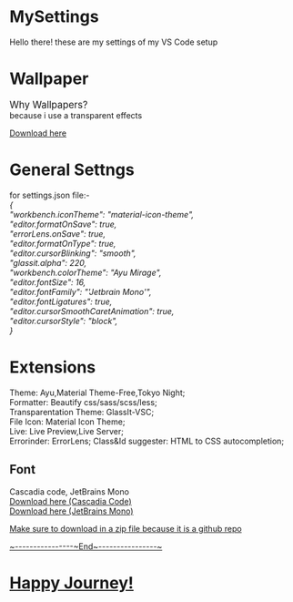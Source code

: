 # MySettings
Hello there! these are my settings of my VS Code setup


<h1>Wallpaper</h1>
<p><big>Why Wallpapers?</big><br>
because i use a transparent effects</p>
<a href="https://www.freepik.com/free-vector/night-ocean-landscape-full-moon-stars-shine_17740155.htm#fromView=keyword&page=1&position=4&uuid=c56f4aaa-22e3-40e6-a21e-de868c31530b&query=Desktop+Wallpaper" target="_blank">Download here</a>

<h1>General Settngs</h1>

for settings.json file:-<br>
<i>{<br>
  "workbench.iconTheme": "material-icon-theme",<br>
  "editor.formatOnSave": true,<br>
  "errorLens.onSave": true,<br>
  "editor.formatOnType": true,<br>
  "editor.cursorBlinking": "smooth",<br>
  "glassit.alpha": 220,<br>
  "workbench.colorTheme": "Ayu Mirage",<br>
  "editor.fontSize": 16,<br>
  "editor.fontFamily": "'Jetbrain Mono'",<br>
  "editor.fontLigatures": true,<br>
  "editor.cursorSmoothCaretAnimation": true,<br>
  "editor.cursorStyle": "block",<br>
}</i>

<h1>Extensions</h1>

Theme: Ayu,Material Theme-Free,Tokyo Night;<br>
Formatter: Beautify css/sass/scss/less;<br>
Transparentation Theme: GlassIt-VSC;<br>
File Icon: Material Icon Theme;<br>
Live: Live Preview,Live Server;<br>
Errorinder: ErrorLens;
Class&Id suggester: HTML to CSS autocompletion;

<h2>Font</h2>
Cascadia code, JetBrains Mono<br>
<a href="https://github.com/microsoft/cascadia-code" target="_blank">Download here (Cascadia Code)</a> <br>
<a href="https://www.jetbrains.com/lp/mono/">Download here (JetBrains Mono)
<p>Make sure to download in a zip file because it is a github repo</p>
~----------------~End~----------------~
<h1>Happy Journey!</h1>
